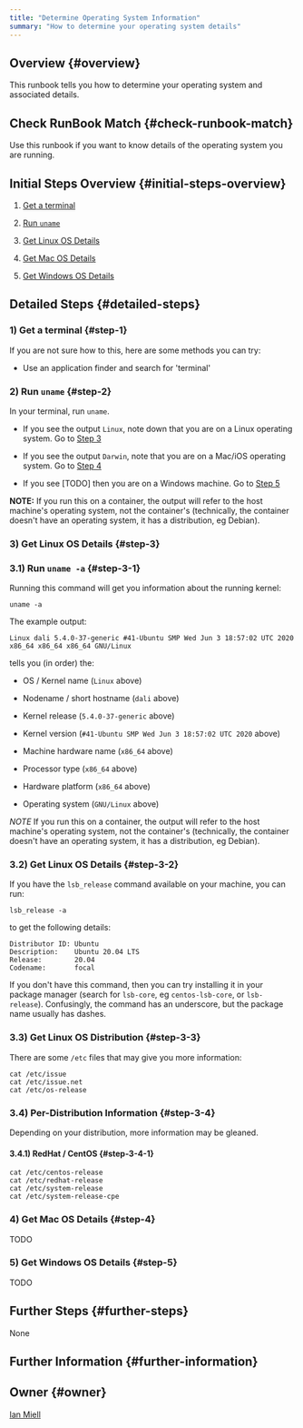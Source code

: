 ```yaml
---
title: "Determine Operating System Information"
summary: "How to determine your operating system details"
---
```


## Overview {#overview}

This runbook tells you how to determine your operating system and associated details.

## Check RunBook Match {#check-runbook-match}

Use this runbook if you want to know details of the operating system you are running.

## Initial Steps Overview {#initial-steps-overview}

1) [Get a terminal](#step-1)

2) [Run `uname`](#step-2)

3) [Get Linux OS Details](#step-3)

4) [Get Mac OS Details](#step-4)

5) [Get Windows OS Details](#step-5)

## Detailed Steps {#detailed-steps}

### 1) Get a terminal {#step-1}

If you are not sure how to this, here are some methods you can try:

- Use an application finder and search for 'terminal'

### 2) Run `uname` {#step-2}

In your terminal, run `uname`.

- If you see the output `Linux`, note down that you are on a Linux operating system. Go to [Step 3](#step-3)

- If you see the output `Darwin`, note that you are on a Mac/iOS operating system. Go to [Step 4](#step-4)

- If you see [TODO] then you are on a Windows machine. Go to [Step 5](#step-5)

__NOTE:__ If you run this on a container, the output will refer to the host machine's operating system, not the container's (technically, the container doesn't have an operating system, it has a distribution, eg Debian).

### 3) Get Linux OS Details {#step-3}

### 3.1) Run `uname -a` {#step-3-1}

Running this command will get you information about the running kernel:

```shell
uname -a
```

The example output:

```
Linux dali 5.4.0-37-generic #41-Ubuntu SMP Wed Jun 3 18:57:02 UTC 2020 x86_64 x86_64 x86_64 GNU/Linux
```

tells you (in order) the:

- OS / Kernel name (`Linux` above)

- Nodename / short hostname (`dali` above)

- Kernel release (`5.4.0-37-generic` above)

- Kernel version (`#41-Ubuntu SMP Wed Jun 3 18:57:02 UTC 2020` above)

- Machine hardware name (`x86_64` above)

- Processor type (`x86_64` above)

- Hardware platform (`x86_64` above)

- Operating system (`GNU/Linux` above)

*NOTE* If you run this on a container, the output will refer to the host machine's operating system, not the container's (technically, the container doesn't have an operating system, it has a distribution, eg Debian).

### 3.2) Get Linux OS Details {#step-3-2}

If you have the `lsb_release` command available on your machine, you can run:

```shell
lsb_release -a
```

to get the following details:

```
Distributor ID: Ubuntu
Description:    Ubuntu 20.04 LTS
Release:        20.04
Codename:       focal
```

If you don't have this command, then you can try installing it in your package manager (search for `lsb-core`, eg `centos-lsb-core`, or `lsb-release`). Confusingly, the command has an underscore, but the package name usually has dashes.

### 3.3) Get Linux OS Distribution {#step-3-3}

There are some `/etc` files that may give you more information:

```shell
cat /etc/issue
cat /etc/issue.net
cat /etc/os-release
```

### 3.4) Per-Distribution Information {#step-3-4}

Depending on your distribution, more information may be gleaned.

#### 3.4.1) RedHat / CentOS {#step-3-4-1}

```shell
cat /etc/centos-release
cat /etc/redhat-release
cat /etc/system-release
cat /etc/system-release-cpe
```

### 4) Get Mac OS Details {#step-4}

TODO

### 5) Get Windows OS Details {#step-5}

TODO

## Further Steps {#further-steps}

None

## Further Information {#further-information}

[//]: # (REFERENCED DOCS)
[//]: # (eg https://somestackoverflowpage)

## Owner {#owner}

[Ian Miell](https://github.com/ianmiell)
